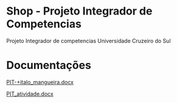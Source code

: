 # Shop - Projeto Integrador de Competencias

Projeto Integrador de competencias Universidade Cruzeiro do Sul

# Documentações

[PIT-+italo_mangueira.docx](https://github.com/user-attachments/files/17939089/PIT-%2Bitalo_mangueira.docx)

[PIT_atividade.docx](https://github.com/user-attachments/files/17939741/PIT_atividade.docx)
